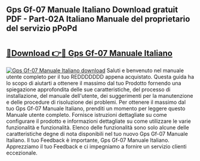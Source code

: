 ## Gps Gf-07 Manuale Italiano Download gratuit PDF - Part-02A Italiano Manuale del proprietario del servizio pPoPd

# <h2><a href="http://dfbod2.blite.top/?on=Gps+Gf-07+Manuale+Italiano">🔗Download 👉🔴 Gps Gf-07 Manuale Italiano</a></h2>

[![Gps Gf-07 Manuale Italiano download](https://i.imgur.com/lujVjoI.png)](http://dfbod2.blite.top/?on=Gps+Gf-07+Manuale+Italiano)
Saluti e benvenuto nel manuale utente completo per il tuo REDDDDDDD appena acquistato. Questa guida ha lo scopo di aiutarti a ottenere il massimo dal tuo Prodotto fornendo una spiegazione approfondita delle sue caratteristiche, del processo di installazione, del manuale dell'utente, dei suggerimenti per la manutenzione e delle procedure di risoluzione dei problemi. Per ottenere il massimo dal tuo Gps Gf-07 Manuale Italiano, prenditi un momento per leggere questo Manuale utente completo. Fornisce istruzioni dettagliate su come configurare il prodotto e informazioni dettagliate su come utilizzare le varie funzionalità e funzionalità. Elenco delle funzionalità sono solo alcune delle caratteristiche degne di nota disponibili nel tuo nuovo Gps Gf-07 Manuale Italiano. Il tuo Feedback è importante, Gps Gf-07 Manuale Italiano. Apprezziamo il tuo Feedback e ci impegniamo a fornire un servizio clienti eccezionale.
